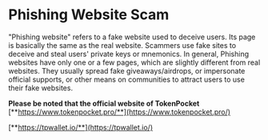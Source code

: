 # Phishing Website Scam

"Phishing website" refers to a fake website used to deceive users. Its page is basically the same as the real website. Scammers use fake sites to deceive and steal users' private keys or mnemonics. In general, Phishing websites have only one or a few pages, which are slightly different from real websites. They usually spread fake giveaways/airdrops, or impersonate official supports, or other means on communities to attract users to use their fake websites.&#x20;

**Please be noted that the official website of TokenPocket** [**https://www.tokenpocket.pro/**](https://www.tokenpocket.pro/)

[**https://tpwallet.io/**](https://tpwallet.io/)

